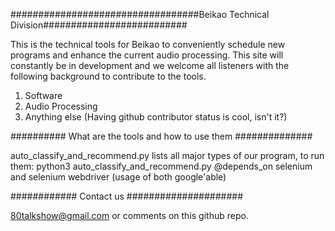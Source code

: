 ##################################Beikao Technical Division##########################

This is the technical tools for Beikao to conveniently schedule new programs and enhance the current audio processing.
This site will constantly be in development and we welcome all listeners with the following background to contribute to the tools.

1. Software
2. Audio Processing
3. Anything else (Having github contributor status is cool, isn't it?)

##########  What are the tools and how to use them ##############

auto_classify_and_recommend.py lists all major types of our program, to run them:
python3 auto_classify_and_recommend.py
@depends_on
selenium and selenium webdriver (usage of both google'able)



############ Contact us #####################

80talkshow@gmail.com or comments on this github repo.










